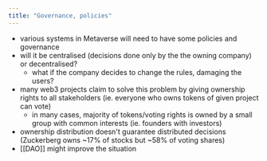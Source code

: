 ```yaml
---
title: "Governance, policies"
---
```

- various systems in Metaverse will need to have some policies and governance
- will it be centralised (decisions done only by the the owning company) or decentralised?
	- what if the company decides to change the rules, damaging the users?
- many web3 projects claim to solve this problem by giving ownership rights to all stakeholders (ie. everyone who owns tokens of given project can vote)
	- in many cases, majority of tokens/voting rights is owned by a small group with common interests (ie. founders with investors)
- ownership distribution doesn't guarantee distributed decisions (Zuckerberg owns ~17% of stocks but ~58% of voting shares)
- [[DAO]] might improve the situation
